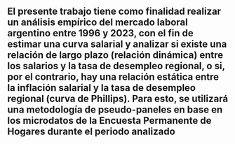 ## El presente trabajo tiene como finalidad realizar un análisis empírico del mercado laboral argentino entre 1996 y 2023, con el fin de estimar una curva salarial y analizar si existe una relación de largo plazo (relación dinámica) entre los salarios y la tasa de desempleo regional, o si, por el contrario, hay una relación estática entre la inflación salarial y la tasa de desempleo regional (curva de Phillips). Para esto, se utilizará una metodología de pseudo-paneles en base en los microdatos de la Encuesta Permanente de Hogares durante el periodo analizado
